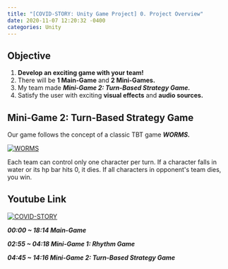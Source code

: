 ```yaml
---
title: "[COVID-STORY: Unity Game Project] 0. Project Overview"
date: 2020-11-07 12:20:32 -0400
categories: Unity
---
```

## Objective
1. **Develop an exciting game with your team!**
2. There will be **1 Main-Game** and **2 Mini-Games.**
3. My team made ***Mini-Game 2: Turn-Based Strategy Game.***
4. Satisfy the user with exciting **visual effects** and **audio sources.**

## Mini-Game 2: Turn-Based Strategy Game
Our game follows the concept of a classic TBT game ***WORMS.***

[![WORMS](https://img.youtube.com/vi/u17ss8MXDCY/0.jpg)](https://www.youtube.com/watch?v=u17ss8MXDCY)

Each team can control only one character per turn.
If a character falls in water or its hp bar hits 0, it dies.
If all characters in opponent's team dies, you win.

## Youtube Link
[![COVID-STORY](https://img.youtube.com/vi/ikBeQN3YmRk/0.jpg)](https://www.youtube.com/watch?v=ikBeQN3YmRk)

***00:00 ~ 18:14 Main-Game***

***02:55 ~ 04:18 Mini-Game 1: Rhythm Game***

***04:45 ~ 14:16 Mini-Game 2: Turn-Based Strategy Game***
